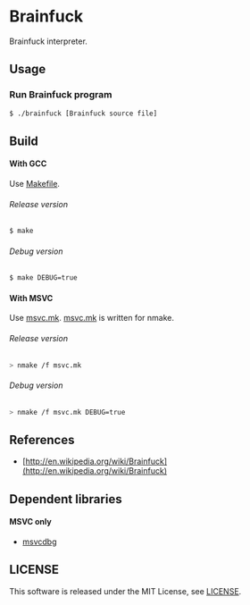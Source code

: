 Brainfuck
=========

Brainfuck interpreter.


## Usage

### Run Brainfuck program

```sh
$ ./brainfuck [Brainfuck source file]
```


## Build

#### With GCC

Use [Makefile](Makefile).

###### Release version

```sh
$ make
```

###### Debug version

```sh
$ make DEBUG=true
```

#### With MSVC

Use [msvc.mk](msvc.mk).
[msvc.mk](msvc.mk) is written for nmake.

###### Release version

```sh
> nmake /f msvc.mk
```

###### Debug version

```sh
> nmake /f msvc.mk DEBUG=true
```


## References

- [http://en.wikipedia.org/wiki/Brainfuck](http://en.wikipedia.org/wiki/Brainfuck)


## Dependent libraries

#### MSVC only

- [msvcdbg](https://github.com/koturn/msvcdbg)


## LICENSE

This software is released under the MIT License, see [LICENSE](LICENSE).
